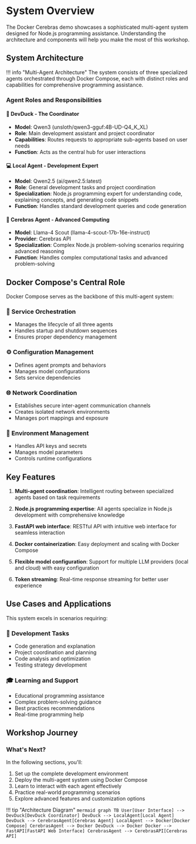 # System Overview

The Docker Cerebras demo showcases a sophisticated multi-agent system designed for Node.js programming assistance. Understanding the architecture and components will help you make the most of this workshop.

## System Architecture

!!! info "Multi-Agent Architecture"
    The system consists of three specialized agents orchestrated through Docker Compose, each with distinct roles and capabilities for comprehensive programming assistance.

### Agent Roles and Responsibilities

#### 🦆 DevDuck - The Coordinator

- **Model**: Qwen3 (unsloth/qwen3-gguf:4B-UD-Q4_K_XL)
- **Role**: Main development assistant and project coordinator
- **Capabilities**: Routes requests to appropriate sub-agents based on user needs
- **Function**: Acts as the central hub for user interactions

#### 💻 Local Agent - Development Expert

- **Model**: Qwen2.5 (ai/qwen2.5:latest)
- **Role**: General development tasks and project coordination
- **Specialization**: Node.js programming expert for understanding code, explaining concepts, and generating code snippets
- **Function**: Handles standard development queries and code generation

#### 🧠 Cerebras Agent - Advanced Computing

- **Model**: Llama-4 Scout (llama-4-scout-17b-16e-instruct)
- **Provider**: Cerebras API
- **Specialization**: Complex Node.js problem-solving scenarios requiring advanced reasoning
- **Function**: Handles complex computational tasks and advanced problem-solving

## Docker Compose's Central Role

Docker Compose serves as the backbone of this multi-agent system:

### 🚀 Service Orchestration
- Manages the lifecycle of all three agents
- Handles startup and shutdown sequences  
- Ensures proper dependency management

### ⚙️ Configuration Management
- Defines agent prompts and behaviors
- Manages model configurations
- Sets service dependencies

### 🌐 Network Coordination
- Establishes secure inter-agent communication channels
- Creates isolated network environments
- Manages port mappings and exposure

### 🔐 Environment Management
- Handles API keys and secrets
- Manages model parameters
- Controls runtime configurations

## Key Features

1. **Multi-agent coordination**: Intelligent routing between specialized agents based on task requirements

2. **Node.js programming expertise**: All agents specialize in Node.js development with comprehensive knowledge

3. **FastAPI web interface**: RESTful API with intuitive web interface for seamless interaction

4. **Docker containerization**: Easy deployment and scaling with Docker Compose

5. **Flexible model configuration**: Support for multiple LLM providers (local and cloud) with easy configuration

6. **Token streaming**: Real-time response streaming for better user experience

## Use Cases and Applications

This system excels in scenarios requiring:

### 🔧 Development Tasks
- Code generation and explanation
- Project coordination and planning
- Code analysis and optimization
- Testing strategy development

### 🎓 Learning and Support  
- Educational programming assistance
- Complex problem-solving guidance
- Best practices recommendations
- Real-time programming help

## Workshop Journey

### What's Next?

In the following sections, you'll:

1. Set up the complete development environment
2. Deploy the multi-agent system using Docker Compose
3. Learn to interact with each agent effectively
4. Practice real-world programming scenarios
5. Explore advanced features and customization options

!!! tip "Architecture Diagram"
    ```mermaid
    graph TB
        User[User Interface] --> DevDuck[DevDuck Coordinator]
        DevDuck --> LocalAgent[Local Agent]
        DevDuck --> CerebrasAgent[Cerebras Agent]
        LocalAgent --> Docker[Docker Compose]
        CerebrasAgent --> Docker
        DevDuck --> Docker
        Docker --> FastAPI[FastAPI Web Interface]
        CerebrasAgent --> CerebrasAPI[Cerebras API]
    ```
